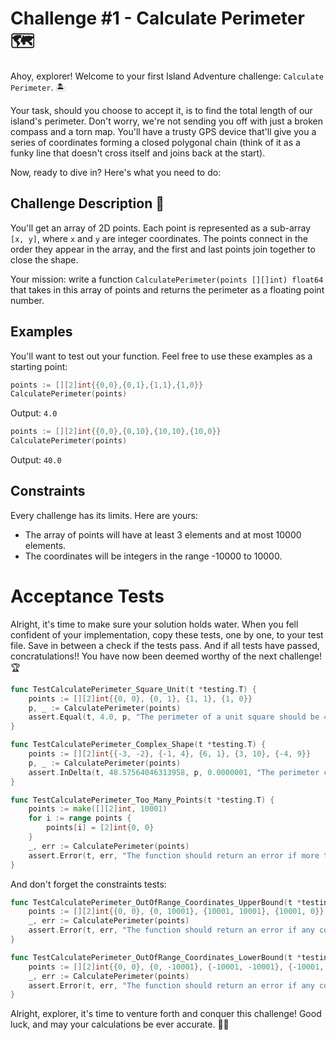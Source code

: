 # Challenge #1 - Calculate Perimeter 🗺️

Ahoy, explorer! Welcome to your first Island Adventure challenge: `Calculate Perimeter`. 🏝️

Your task, should you choose to accept it, is to find the total length of our island's perimeter. Don't worry, we're not sending you off with just a broken compass and a torn map. You'll have a trusty GPS device that'll give you a series of coordinates forming a closed polygonal chain (think of it as a funky line that doesn't cross itself and joins back at the start).

Now, ready to dive in? Here's what you need to do:

## Challenge Description 📝

You'll get an array of 2D points. Each point is represented as a sub-array `[x, y]`, where `x` and `y` are integer coordinates. The points connect in the order they appear in the array, and the first and last points join together to close the shape.

Your mission: write a function `CalculatePerimeter(points [][]int) float64` that takes in this array of points and returns the perimeter as a floating point number.

## Examples

You'll want to test out your function. Feel free to use these examples as a starting point:

```go
points := [][2]int{{0,0},{0,1},{1,1},{1,0}}
CalculatePerimeter(points)
```
Output: `4.0`

```go
points := [][2]int{{0,0},{0,10},{10,10},{10,0}}
CalculatePerimeter(points)
```
Output: `40.0`

## Constraints

Every challenge has its limits. Here are yours:

- The array of points will have at least 3 elements and at most 10000 elements.
- The coordinates will be integers in the range -10000 to 10000.

# Acceptance Tests

Alright, it's time to make sure your solution holds water. When you fell confident of your implementation, copy these tests, one by one, to your test file. Save in between a check if the tests pass. And if all tests have passed, concratulations!! You have now been deemed worthy of the next challenge! 🏆

```go
func TestCalculatePerimeter_Square_Unit(t *testing.T) {
	points := [][2]int{{0, 0}, {0, 1}, {1, 1}, {1, 0}}
	p, _ := CalculatePerimeter(points)
	assert.Equal(t, 4.0, p, "The perimeter of a unit square should be 4")
}
```

```go
func TestCalculatePerimeter_Complex_Shape(t *testing.T) {
	points := [][2]int{{-3, -2}, {-1, 4}, {6, 1}, {3, 10}, {-4, 9}}
	p, _ := CalculatePerimeter(points)
	assert.InDelta(t, 48.57564046313958, p, 0.0000001, "The perimeter calculation should be accurate to within a small delta")
}
```

```go
func TestCalculatePerimeter_Too_Many_Points(t *testing.T) {
	points := make([][2]int, 10001)
	for i := range points {
		points[i] = [2]int{0, 0}
	}
	_, err := CalculatePerimeter(points)
	assert.Error(t, err, "The function should return an error if more than 10000 points are given")
}
```

And don't forget the constraints tests:

```go
func TestCalculatePerimeter_OutOfRange_Coordinates_UpperBound(t *testing.T) {
	points := [][2]int{{0, 0}, {0, 10001}, {10001, 10001}, {10001, 0}}
	_, err := CalculatePerimeter(points)
	assert.Error(t, err, "The function should return an error if any coordinates are outside the range -10000 to 10000")
}
```

```go
func TestCalculatePerimeter_OutOfRange_Coordinates_LowerBound(t *testing.T) {
	points := [][2]int{{0, 0}, {0, -10001}, {-10001, -10001}, {-10001, 0}}
	_, err := CalculatePerimeter(points)
	assert.Error(t, err, "The function should return an error if any coordinates are outside the range -10000 to 10000")
}
```

Alright, explorer, it's time to venture forth and conquer this challenge! Good luck, and may your calculations be ever accurate. 🌴😎